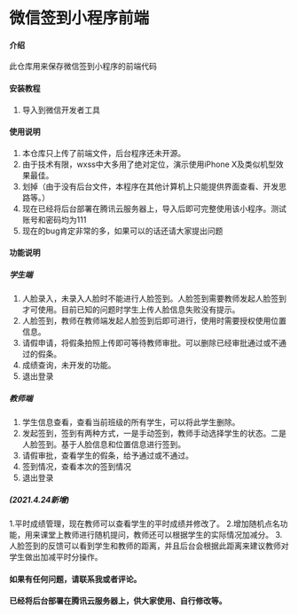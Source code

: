# 微信签到小程序前端

#### 介绍
此仓库用来保存微信签到小程序的前端代码



#### 安装教程

1.  导入到微信开发者工具

#### 使用说明

1.  本仓库只上传了前端文件，后台程序还未开源。
2.  由于技术有限，wxss中大多用了绝对定位，演示使用iPhone X及类似机型效果最佳。
3.  划掉（由于没有后台文件，本程序在其他计算机上只能提供界面查看、开发思路等。）
4.  现在已经将后台部署在腾讯云服务器上，导入后即可完整使用该小程序。测试账号和密码均为111
5.  现在的bug肯定非常的多，如果可以的话还请大家提出问题

#### 功能说明

##### 学生端

1.  人脸录入，未录入人脸时不能进行人脸签到。人脸签到需要教师发起人脸签到才可使用。目前已知的问题时学生上传人脸信息失败没有提示。
2.  人脸签到，教师在教师端发起人脸签到后即可进行，使用时需要授权使用位置信息。
3.  请假申请，将假条拍照上传即可等待教师审批。可以删除已经审批通过或不通过的假条。
4.  成绩查询，未开发的功能。
5.  退出登录

##### 教师端

1.  学生信息查看，查看当前班级的所有学生，可以将此学生删除。
2.  发起签到，签到有两种方式，一是手动签到，教师手动选择学生的状态。二是人脸签到。基于人脸信息和位置信息进行签到。
3.  请假审批，查看学生的假条，给予通过或不通过。
4.  签到情况，查看本次的签到情况
5.  退出登录

##### (2021.4.24新增)
1.平时成绩管理，现在教师可以查看学生的平时成绩并修改了。
2.增加随机点名功能，用来课堂上教师进行随机提问，教师还可以根据学生的实际情况加减分。
3.人脸签到的反馈可以看到学生和教师的距离，并且后台会根据此距离来建议教师对学生做出加减平时分操作。

#### 如果有任何问题，请联系我或者评论。

#### 已经将后台部署在腾讯云服务器上，供大家使用、自行修改等。
